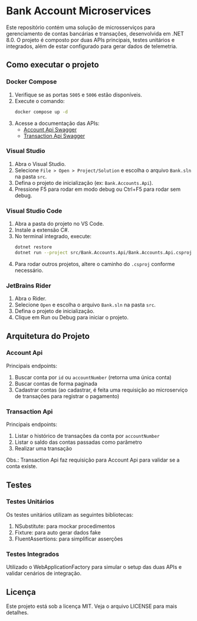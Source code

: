 
# Bank Account Microservices

Este repositório contém uma solução de microsserviços para gerenciamento de contas bancárias e transações, desenvolvida em .NET 8.0. O projeto é composto por duas APIs principais, testes unitários e integrados, além de estar configurado para gerar dados de telemetria.


## Como executar o projeto


### Docker Compose

1. Verifique se as portas `5005` e `5006` estão disponíveis.
2. Execute o comando:
	```sh
	docker compose up -d
	```
3. Acesse a documentação das APIs:
	- [Account Api Swagger](http://localhost:5005/swagger)
	- [Transaction Api Swagger](http://localhost:5006/swagger)


### Visual Studio
1. Abra o Visual Studio.
2. Selecione `File > Open > Project/Solution` e escolha o arquivo `Bank.sln` na pasta `src`.
3. Defina o projeto de inicialização (ex: `Bank.Accounts.Api`).
4. Pressione F5 para rodar em modo debug ou Ctrl+F5 para rodar sem debug.


### Visual Studio Code
1. Abra a pasta do projeto no VS Code.
2. Instale a extensão C#.
3. No terminal integrado, execute:
	```sh
	dotnet restore
	dotnet run --project src/Bank.Accounts.Api/Bank.Accounts.Api.csproj
	```
4. Para rodar outros projetos, altere o caminho do `.csproj` conforme necessário.


### JetBrains Rider
1. Abra o Rider.
2. Selecione `Open` e escolha o arquivo `Bank.sln` na pasta `src`.
3. Defina o projeto de inicialização.
4. Clique em Run ou Debug para iniciar o projeto.


## Arquitetura do Projeto


### Account Api

Principais endpoints:
1. Buscar conta por `id` ou `accountNumber` (retorna uma única conta)
2. Buscar contas de forma paginada
3. Cadastrar contas (ao cadastrar, é feita uma requisição ao microserviço de transações para registrar o pagamento)


### Transaction Api

Principais endpoints:
1. Listar o histórico de transações da conta por `accountNumber`
2. Listar o saldo das contas passadas como parâmetro
3. Realizar uma transação

Obs.: Transaction Api faz requisição para Account Api para validar se a conta existe.



## Testes

### Testes Unitários
Os testes unitários utilizam as seguintes bibliotecas:
1. NSubstitute: para mockar procedimentos
2. Fixture: para auto gerar dados fake
3. FluentAssertions: para simplificar asserções

### Testes Integrados
Utilizado o WebApplicationFactory para simular o setup das duas APIs e validar cenários de integração.

## Licença

Este projeto está sob a licença MIT. Veja o arquivo LICENSE para mais detalhes.